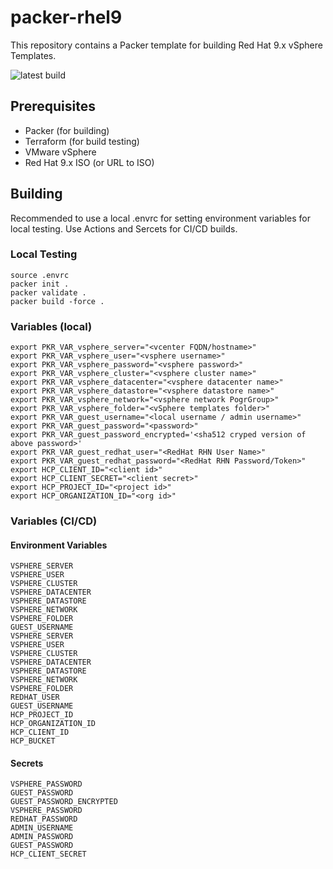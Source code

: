 # packer-rhel9

This repository contains a Packer template for building Red Hat 9.x vSphere Templates.

![latest build](https://github.com/dewab/packer-rhel9/actions/workflows/build_test_promote.yml/badge.svg)

## Prerequisites

- Packer (for building)
- Terraform (for build testing)
- VMware vSphere
- Red Hat 9.x ISO (or URL to ISO)

## Building

Recommended to use a local .envrc for setting environment variables for local testing.
Use Actions and Sercets for CI/CD builds.

### Local Testing

```shell
source .envrc
packer init .
packer validate .
packer build -force .
```

### Variables (local)

```shell
export PKR_VAR_vsphere_server="<vcenter FQDN/hostname>"
export PKR_VAR_vsphere_user="<vsphere username>"
export PKR_VAR_vsphere_password="<vsphere password>"
export PKR_VAR_vsphere_cluster="<vsphere cluster name>"
export PKR_VAR_vsphere_datacenter="<vsphere datacenter name>"
export PKR_VAR_vsphere_datastore="<vsphere datastore name>"
export PKR_VAR_vsphere_network="<vsphere network PogrGroup>"
export PKR_VAR_vsphere_folder="<vSphere templates folder>"
export PKR_VAR_guest_username="<local username / admin username>"
export PKR_VAR_guest_password="<password>"
export PKR_VAR_guest_password_encrypted='<sha512 cryped version of above password>'
export PKR_VAR_guest_redhat_user="<RedHat RHN User Name>"
export PKR_VAR_guest_redhat_password="<RedHat RHN Password/Token>"
export HCP_CLIENT_ID="<client id>"
export HCP_CLIENT_SECRET="<client secret>"
export HCP_PROJECT_ID="<project id>"
export HCP_ORGANIZATION_ID="<org id>"
```

### Variables (CI/CD)

#### Environment Variables

```text
VSPHERE_SERVER
VSPHERE_USER
VSPHERE_CLUSTER
VSPHERE_DATACENTER
VSPHERE_DATASTORE
VSPHERE_NETWORK
VSPHERE_FOLDER
GUEST_USERNAME
VSPHERE_SERVER
VSPHERE_USER
VSPHERE_CLUSTER
VSPHERE_DATACENTER
VSPHERE_DATASTORE
VSPHERE_NETWORK
VSPHERE_FOLDER
REDHAT_USER
GUEST_USERNAME
HCP_PROJECT_ID
HCP_ORGANIZATION_ID
HCP_CLIENT_ID
HCP_BUCKET
```

#### Secrets

```text
VSPHERE_PASSWORD
GUEST_PASSWORD
GUEST_PASSWORD_ENCRYPTED
VSPHERE_PASSWORD
REDHAT_PASSWORD
ADMIN_USERNAME
ADMIN_PASSWORD
GUEST_PASSWORD
HCP_CLIENT_SECRET
```
